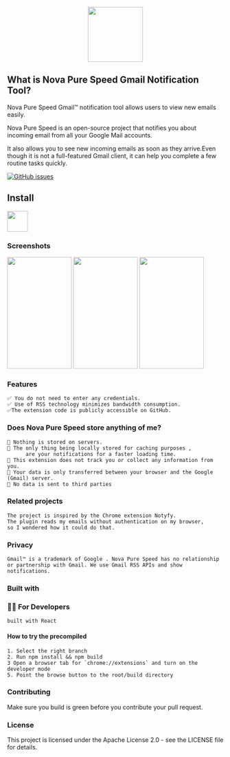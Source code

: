 
<p align="center">
<a href="https://chrome.google.com/webstore/detail/octo-linker/jlmafbaeoofdegohdhinkhilhclaklkp"><img src="https://raw.githubusercontent.com/midhunz/blue-bell-notifier/master/public/img/notification-bell-128.png" width="128"/></a
</p>

## What is Nova Pure Speed Gmail Notification Tool?

Nova Pure Speed Gmail™ notification tool allows users to view new emails easily.

Nova Pure Speed is an open-source project that notifies you about incoming email from all your Google Mail accounts.

It also allows you to see new incoming emails as soon as they arrive.Even though it is not a full-featured Gmail client, it can help you complete a few routine tasks quickly.



[![GitHub issues](https://img.shields.io/github/issues/midhunz/blue-bell-notifier)](https://github.com/midhunz/blue-bell-notifier/issues)

## Install

<a href="https://chrome.google.com/webstore/detail/notify-app/dokpofkkaggijbeeaeijobkhjfdijjec"><img src="https://raw.githubusercontent.com/alrra/browser-logos/master/src/chrome/chrome_128x128.png" width="48" /></a>
<!-- <a href="#"><img src="https://raw.githubusercontent.com/alrra/browser-logos/master/src/firefox/firefox_128x128.png" width="48" /></a>
<a href="#"><img src="https://raw.githubusercontent.com/alrra/browser-logos/master/src/safari/safari_128x128.png" width="48" /></a> -->

### Screenshots

<p float="left">
  <img src="https://github.com/midhunz/blue-bell-notifier/blob/master/Documents/screenshots/1.png?raw=true" width="150" height ="260"/>
  <img src="https://github.com/midhunz/blue-bell-notifier/blob/master/Documents/screenshots/2.png?raw=true" width="150" height ="260"/> 
  <img src="https://github.com/midhunz/blue-bell-notifier/blob/master/Documents/screenshots/3.png?raw=true" width="150" height ="260"/>
</p>

### **Features**

    ✅ You do not need to enter any credentials.
    ✅ Use of RSS technology minimizes bandwidth consumption.
    ✅The extension code is publicly accessible on GitHub.
       


### Does Nova Pure Speed store anything of me?
    🔅 Nothing is stored on servers.
    🔅 The only thing being locally stored for caching purposes ,
          are your notifications for a faster loading time.
    🔅 This extension does not track you or collect any information from you.
    🔅 Your data is only transferred between your browser and the Google (Gmail) server.
    🔅 No data is sent to third parties
    

### Related projects

    The project is inspired by the Chrome extension Notyfy.
    The plugin reads my emails without authentication on my browser,
    so I wondered how it could do that.

### Privacy 
    Gmail™ is a trademark of Google . Nova Pure Speed has no relationship or partnership with Gmail. We use Gmail RSS APIs and show notifications.

### Built with

### 👩‍💻 For Developers
    built with React

#### How to try the precompiled

    1. Select the right branch 
    2. Run npm install && npm build 
    3 Open a browser tab for `chrome://extensions` and turn on the developer mode
    5. Point the browse button to the root/build directory

### Contributing

Make sure you build is green before you contribute your pull request.

### License

This project is licensed under the Apache License 2.0 - see the LICENSE file for details.
